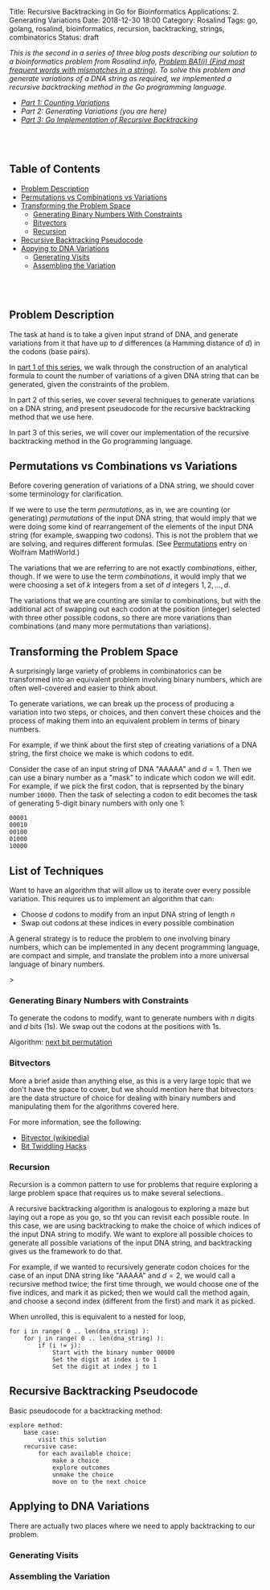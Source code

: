 Title: Recursive Backtracking in Go for Bioinformatics Applications: 2. Generating Variations
Date: 2018-12-30 18:00
Category: Rosalind
Tags: go, golang, rosalind, bioinformatics, recursion, backtracking, strings, combinatorics
Status: draft

_This is the second in a series of three blog posts describing our
solution to a bioinformatics problem from Rosalind.info,
[Problem BA1(i) (Find most frequent words with mismatches
in a string)](http://rosalind.info/problems/ba1i/).
To solve this problem and generate variations of a DNA string
as required, we implemented a recursive backtracking method
in the Go programming language._

* _[Part 1: Counting Variations](#)_
* _Part 2: Generating Variations (you are here)_
* _[Part 3: Go Implementation of Recursive Backtracking](#)_

<br />
<br />

<a name="toc"></a>
## Table of Contents

* [Problem Description](#problem-descr)
* [Permutations vs Combinations vs Variations](#perms-combs-vars)
* [Transforming the Problem Space](#transform)
    * [Generating Binary Numbers With Constraints](#binary)
    * [Bitvectors](#bitvectors)
    * [Recursion](#recursion)
* [Recursive Backtracking Pseudocode](#backtracking)
* [Appying to DNA Variations](#dna)
    * [Generating Visits](#generating-visits)
    * [Assembling the Variation](#assembling)

<br />
<br />

<a name="problem-descr"></a>
## Problem Description

The task at hand is to take a given input strand of DNA,
and generate variations from it that have up to $d$ differences
(a Hamming distance of $d$) in the codons (base pairs).

In [part 1 of this series](#), we walk through the
construction of an analytical formula to count the number
of variations of a given DNA string that can be generated,
given the constraints of the problem.

In part 2 of this series, we cover several techniques to
generate variations on a DNA string, and present pseudocode
for the recursive backtracking method that we use here.

In part 3 of this series, we will cover our implementation
of the recursive backtracking method in the Go programming
language.

<a name="perms-combs-vars"></a>
## Permutations vs Combinations vs Variations

Before covering generation of variations of a DNA string,
we should cover some terminology for clarification.

If we were to use the term _permutations_, as in, we are
counting (or generating) _permutations_ of the input DNA string, 
that would imply that we were doing some kind of
rearrangement of the elements of the input DNA string
(for example, swapping two codons). This is not the
problem that we are solving, and requires different
formulas. (See [Permutations](#)
entry on Wolfram MathWorld.)

The variations that we are referring to are not
exactly _combinations_, either, though. If we were
to use the term _combinations_, it would imply that
we were choosing a set of $k$ integers from a set
of $d$ integers ${1, 2, \dots, d}$.

The variations that we are counting are similar to
combinations, but with the additional act of swapping
out each codon at the position (integer) selected
with three other possible codons, so there are
more variations than combinations (and many
more permutations than variations).

<a name="transform"></a>
## Transforming the Problem Space

A surprisingly large variety of problems in combinatorics 
can be transformed into an equivalent problem involving 
binary numbers, which are often well-covered and easier
to think about. 

To generate variations, we can break up the process of
producing a variation into two steps, or choices, and
then convert these choices and the process of making them
into an equivalent problem in terms of binary numbers.

For example, if we think about the first step of creating
variations of a DNA string, the first choice we make is 
which codons to edit. 

Consider the case of an input string of DNA "AAAAA" and
$d = 1$. Then we can use a binary number as a "mask" to
indicate which codon we will edit. For example, if we 
pick the first codon, that is reprsented by the binary
number `10000`. Then the task of selecting a codon to
edit becomes the task of generating 5-digit binary 
numbers with only one 1:

```plain
00001
00010
00100
01000
10000
```

<a name="list"></a>
## List of Techniques

Want to have an algorithm that will allow us to iterate over
every possible variation. This requires us to implement an
algorithm that can:

* Choose $d$ codons to modify from an input DNA string of length $n$
* Swap out codons at these indices in every possible combination

A general strategy is to reduce the problem to one
involving binary numbers, which can be implemented
in any decent programming language, are compact and 
simple, and translate the problem into a more universal
language of binary numbers.

<a name="binary">></a>
### Generating Binary Numbers with Constraints

To generate the codons to modify,
want to generate numbers with $n$ digits
and $d$ bits (1s). We swap out the codons
at the positions with 1s.

Algorithm: [next bit permutation](https://graphics.stanford.edu/~seander/bithacks.html#NextBitPermutation)

<a name="bitvectors"></a>
### Bitvectors

More a brief aside than anything else, as this is a very
large topic that we don't have the space to cover,
but we should mention here that bitvectors are 
the data structure of choice for dealing with
binary numbers and manipulating them for the
algorithms covered here.

For more information, see the following:

* [Bitvector (wikipedia)](https://en.wikipedia.org/wiki/Bit_array)
* [Bit Twiddling Hacks](https://graphics.stanford.edu/~seander/bithacks.html)

<a name="recursion"></a>
### Recursion

Recursion is a common pattern to use for problems that require
exploring a large problem space that requires us to make
several selections.

A recursive backtracking algorithm is analogous to exploring a
maze but laying out a rope as you go, so tht you can revisit
each possible route. In this case, we are using backtracking
to make the choice of which indices of the input DNA string
to modify. We want to explore all possible choices to generate
all possible variations of the input DNA string, and backtracking
gives us the framework to do that.

For example, if we wanted to recursively generate codon choices
for the case of an input DNA string like "AAAAA" and $d = 2$,
we would call a recursive method twice; the first time through,
we would choose one of the five indices, and mark it as picked;
then we would call the method again, and choose a second index
(different from the first) and mark it as picked.

When unrolled, this is equivalent to a nested for loop,

```plain
for i in range( 0 .. len(dna_string) ):
    for j in range( 0 .. len(dna_string) ):
        if (i != j):
            Start with the binary number 00000
            Set the digit at index i to 1
            Set the digit at index j to 1
```


<a name="backtracking"></a>
## Recursive Backtracking Pseudocode

Basic pseudocode for a backtracking method:

```
explore method:
    base case:
        visit this solution
    recursive case:
        for each available choice:
            make a choice
            explore outcomes
            unmake the choice
            move on to the next choice
```

<a name="dna"></a>
## Applying to DNA Variations

There are actually two places where we need to apply
backtracking to our problem.

<a name="generating-visits"></a>
### Generating Visits

<a name="assembling"></a>
### Assembling the Variation


